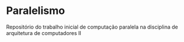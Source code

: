 # Paralelismo
Repositório do trabalho inicial de computação paralela na disciplina de arquitetura de computadores II
